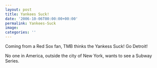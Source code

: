 ```yaml
---
layout: post
title: Yankees Suck!
date: '2006-10-06T00:00:00+00:00'
permalink: Yankees-Suck
image: 
categories: ''
---
```

Coming from a Red Sox fan, TMB thinks the Yankess Suck! Go Detroit! 

No one in America, outside the city of New York, wants to see a Subway Series. 
